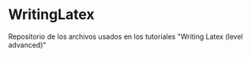 # WritingLatex
Repositorio de los archivos usados en los tutoriales "Writing Latex (level advanced)"
